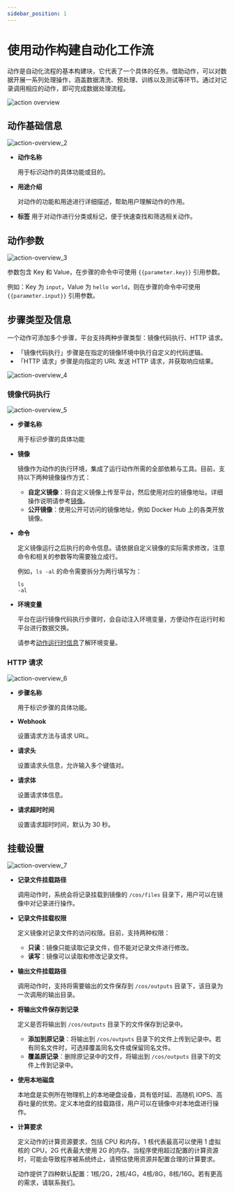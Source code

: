 ```yaml
---
sidebar_position: 1
---
```


# 使用动作构建自动化工作流

动作是自动化流程的基本构建块，它代表了一个具体的任务。借助动作，可以对数据开展一系列处理操作，涵盖数据清洗、预处理、训练以及测试等环节。通过对记录调用相应的动作，即可完成数据处理流程。

![action overview](./img/action-overview_1.png)

## 动作基础信息

![action-overview_2](./img/action-overview_2.png)

- **动作名称**

  用于标识动作的具体功能或目的。

- **用途介绍**

  对动作的功能和用途进行详细描述，帮助用户理解动作的作用。

- **标签**
  用于对动作进行分类或标记，便于快速查找和筛选相关动作。

## 动作参数

![action-overview_3](./img/action-overview_3.png)

参数包含 Key 和 Value，在步骤的命令中可使用 `{{parameter.key}}` 引用参数。

例如：Key 为 `input`，Value 为 `hello world`，则在步骤的命令中可使用 `{{parameter.input}}` 引用参数。

## 步骤类型及信息

一个动作可添加多个步骤，平台支持两种步骤类型：镜像代码执行、HTTP 请求。

- 「镜像代码执行」步骤是在指定的镜像环境中执行自定义的代码逻辑。
- 「HTTP 请求」步骤是向指定的 URL 发送 HTTP 请求，并获取响应结果。

![action-overview_4](./img/action-overview_4.png)

### 镜像代码执行

![action-overview_5](./img/action-overview_5.png)

- **步骤名称**

  用于标识步骤的具体功能

- **镜像**

  镜像作为动作的执行环境，集成了运行动作所需的全部依赖与工具。目前，支持以下两种镜像操作方式：
  - **自定义镜像**：将自定义镜像上传至平台，然后使用对应的镜像地址。详细操作说明请参考[镜像](../../image/1-about-docker-image.md)。
  - **公开镜像**：使用公开可访问的镜像地址，例如 Docker Hub 上的各类开放镜像。

- **命令**

  定义镜像运行之后执行的命令信息。请依据自定义镜像的实际需求修改，注意命令和相关的参数等均需要独立成行。

  例如，`ls -al` 的命令需要拆分为两行填写为：

  ```
  ls
  -al
  ```

- **环境变量**

  平台在运行镜像代码执行步骤时，会自动注入环境变量，方便动作在运行时和平台进行数据交换。

  请参考[动作运行时信息](./3-action-runtime.md#environment-variables)了解环境变量。

### HTTP 请求

![action-overview_6](./img/action-overview_6.png)

- **步骤名称**

  用于标识步骤的具体功能。

- **Webhook**

  设置请求方法与请求 URL。

- **请求头**

  设置请求头信息，允许输入多个键值对。

- **请求体**

  设置请求体信息。

- **请求超时时间**

  设置请求超时时间，默认为 30 秒。

## 挂载设置

![action-overview_7](./img/action-overview_7.png)

- **记录文件挂载路径**

  调用动作时，系统会将记录挂载到镜像的 `/cos/files` 目录下，用户可以在镜像中对记录进行操作。

- **记录文件挂载权限**

  定义镜像对记录文件的访问权限。目前，支持两种权限：
  - **只读**：镜像只能读取记录文件，但不能对记录文件进行修改。
  - **读写**：镜像可以读取和修改记录文件。

- **输出文件挂载路径**

  调用动作时，支持将需要输出的文件保存到 `/cos/outputs` 目录下，该目录为一次调用的输出目录。

- **将输出文件保存到记录**

  定义是否将输出到 `/cos/outputs` 目录下的文件保存到记录中。
  - **添加到原记录**：将输出到 `/cos/outputs` 目录下的文件上传到记录中。若有同名文件时，可选择覆盖同名文件或保留同名文件。
  - **覆盖原记录**：删除原记录中的文件，将输出到 `/cos/outputs` 目录下的文件上传到记录中。

- **使用本地磁盘**

  本地盘是实例所在物理机上的本地硬盘设备，具有低时延、高随机 IOPS、高吞吐量的优势。定义本地盘的挂载路径，用户可以在镜像中对本地盘进行操作。

- **计算要求**

  定义动作的计算资源要求，包括 CPU 和内存。1 核代表最高可以使用 1 虚拟核的 CPU，2G 代表最大使用 2G 的内存。当程序使用超过配置的计算资源时，可能会导致程序被系统终止，请预估使用资源并配置合理的计算要求。

  动作提供了四种默认配置：1核/2G，2核/4G，4核/8G，8核/16G。若有更高的需求，请联系我们。
